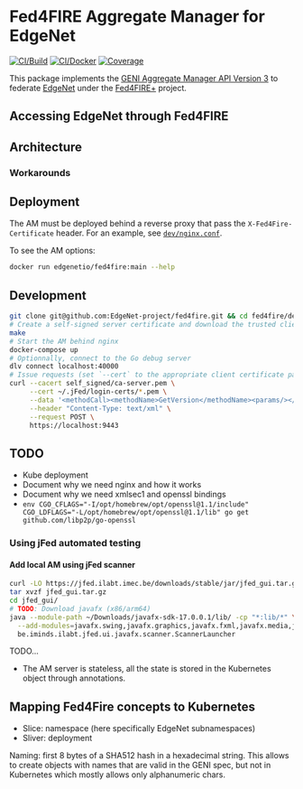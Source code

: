 # Fed4FIRE Aggregate Manager for EdgeNet

[![CI/Build](https://img.shields.io/github/workflow/status/EdgeNet-project/fed4fire/Go?logo=github&label=build)](https://github.com/EdgeNet-project/fed4fire/actions/workflows/go.yml)
[![CI/Docker](https://img.shields.io/github/workflow/status/EdgeNet-project/fed4fire/Docker?logo=github&label=docker)](https://github.com/EdgeNet-project/fed4fire/actions/workflows/docker.yml)
[![Coverage](https://img.shields.io/coveralls/github/EdgeNet-project/fed4fire?logo=coveralls&logoColor=white)](https://coveralls.io/github/EdgeNet-project/fed4fire)

This package implements the [GENI Aggregate Manager API Version 3](https://groups.geni.net/geni/wiki/GAPI_AM_API_V3) to federate [EdgeNet](https://www.edge-net.org) under the [Fed4FIRE+](https://www.fed4fire.eu) project.

## Accessing EdgeNet through Fed4FIRE

## Architecture

### Workarounds

## Deployment

The AM must be deployed behind a reverse proxy that pass the `X-Fed4Fire-Certificate` header.
For an example, see [`dev/nginx.conf`](https://github.com/EdgeNet-project/fed4fire/blob/main/dev/nginx.conf).

To see the AM options:
```bash
docker run edgenetio/fed4fire:main --help
```

## Development

```bash
git clone git@github.com:EdgeNet-project/fed4fire.git && cd fed4fire/dev/
# Create a self-signed server certificate and download the trusted client root certificates
make
# Start the AM behind nginx
docker-compose up
# Optionnally, connect to the Go debug server
dlv connect localhost:40000
# Issue requests (set `--cert` to the appropriate client certificate path)
curl --cacert self_signed/ca-server.pem \
     --cert ~/.jFed/login-certs/*.pem \
     --data '<methodCall><methodName>GetVersion</methodName><params/></methodCall>' \
     --header "Content-Type: text/xml" \
     --request POST \
     https://localhost:9443
```

## TODO
- Kube deployment
- Document why we need nginx and how it works
- Document why we need xmlsec1 and openssl bindings
- `env CGO_CFLAGS="-I/opt/homebrew/opt/openssl@1.1/include" CGO_LDFLAGS="-L/opt/homebrew/opt/openssl@1.1/lib" go get github.com/libp2p/go-openssl`

### Using jFed automated testing

#### Add local AM using jFed scanner

```bash
curl -LO https://jfed.ilabt.imec.be/downloads/stable/jar/jfed_gui.tar.gz
tar xvzf jfed_gui.tar.gz
cd jfed_gui/
# TODO: Download javafx (x86/arm64)
java --module-path ~/Downloads/javafx-sdk-17.0.0.1/lib/ -cp "*:lib/*" \
  --add-modules=javafx.swing,javafx.graphics,javafx.fxml,javafx.media,javafx.web \
  be.iminds.ilabt.jfed.ui.javafx.scanner.ScannerLauncher
```

TODO...

- The AM server is stateless, all the state is stored in the Kubernetes object through annotations.

## Mapping Fed4Fire concepts to Kubernetes

- Slice: namespace (here specifically EdgeNet subnamespaces)
- Sliver: deployment

Naming: first 8 bytes of a SHA512 hash in a hexadecimal string.
This allows to create objects with names that are valid in the GENI spec, but not in Kubernetes which mostly allows only alphanumeric chars.


